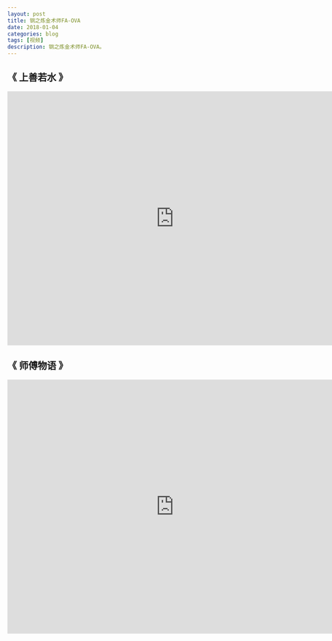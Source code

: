 ```yaml
---
layout: post
title: 钢之炼金术师FA-OVA
date: 2018-01-04
categories: blog
tags: [视频]
description: 钢之炼金术师FA-OVA。
---
```





## 《 上善若水 》


<center><iframe id="b" class="b video_pc" src="https://static.hdslb.com/miniloader.swf?cid=2163193&aid=1435641&page=4" frameborder="0" width="750" height="572" allowfullscreen="true"></iframe>
</center>
 
 
## 《 师傅物语 》


<center><iframe id="b" class="b video_pc" src="https://static.hdslb.com/play.swf?cid=2163193&aid=1435641" frameborder="0" width="750" height="572" allowfullscreen="true"></iframe>
</center>
